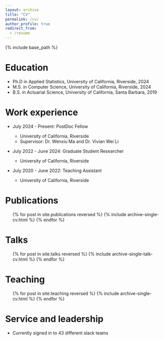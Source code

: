 ```yaml
---
layout: archive
title: "CV"
permalink: /cv/
author_profile: true
redirect_from:
  - /resume
---
```


{% include base_path %}

Education
======
* Ph.D in Applied Statistics, University of California, Riverside, 2024
* M.S. in Computer Science, University of California, Riverside, 2024
* B.S. in Actuarial Science, University of California, Santa Barbara, 2019

Work experience
======
* July 2024 - Present: PostDoc Fellow
  * University of California, Riverside
  * Supervisor: Dr. Wenxiu Ma and Dr. Vivian Wei Li

* July 2022 - June 2024: Graduate Student Researcher
  * University of California, Riverside

* July 2020 - June 2022: Teaching Assistant
  * University of California, Riverside
  
Publications
======
  <ul>{% for post in site.publications reversed %}
    {% include archive-single-cv.html %}
  {% endfor %}</ul>
  
Talks
======
  <ul>{% for post in site.talks reversed %}
    {% include archive-single-talk-cv.html  %}
  {% endfor %}</ul>
  
Teaching
======
  <ul>{% for post in site.teaching reversed %}
    {% include archive-single-cv.html %}
  {% endfor %}</ul>
  
Service and leadership
======
* Currently signed in to 43 different slack teams
